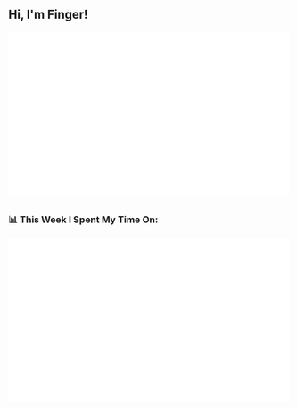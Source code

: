 <h2> Hi, I'm Finger!</h2>

<img align="right" src="https://raw.githubusercontent.com/spianmo/github-stats/master/generated/overview.svg#gh-light-mode-only">

<!-- <img align="right" height="160em" src="https://github-readme-stats-eight-theta.vercel.app/api/top-langs/?username=spianmo&layout=compact&langs_count=8&theme=algolia"/>	 -->
	
```go
package main

type Me struct {
	Name   string
	Job    string
	Code   string
	Skills string
}

func main() {
	me := &Me{
		Name:   "Finger",
		Job:    "Client-side Engineer",
		Code:   "Java, Kotlin, C#, Rust and C++ and Others",
		Skills: "Android, Security, Cross-platform client, NLP, CV, ASR ^o^",
	}
	_ = me
}
```


<h3>📊 This Week I Spent My Time On:</h3>
<img align='right' src="https://raw.githubusercontent.com/spianmo/github-stats/master/generated/languages.svg#gh-light-mode-only">

<!--START_SECTION:waka-->

```txt
Python                         13 hrs 34 mins  █████████████░░░░░░░░░░░░   52.46 %
Kotlin                         6 hrs 4 mins    ██████░░░░░░░░░░░░░░░░░░░   23.48 %
Java                           2 hrs 15 mins   ██▒░░░░░░░░░░░░░░░░░░░░░░   08.70 %
YAML                           1 hr 18 mins    █▒░░░░░░░░░░░░░░░░░░░░░░░   05.07 %
XML                            29 mins         ▒░░░░░░░░░░░░░░░░░░░░░░░░   01.92 %
```

<!--END_SECTION:waka-->

